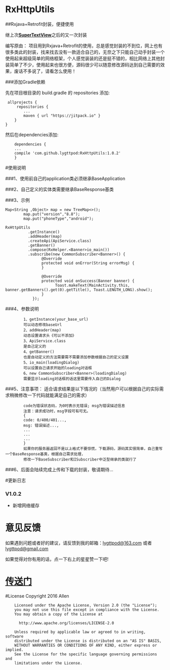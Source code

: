 # RxHttpUtils
##Rxjava+Retrofit封装，便捷使用

继上次[**SuperTextView**](https://github.com/lygttpod/SuperTextView)之后的又一次封装

编写原由：
项目用到Rxjava+Retrofit的使用，总是感觉封装的不到位，网上也有很多类此的封装，找来找去没有一款适合自己的，无奈之下只能自己动手封装一个使用起来超级简单的网络框架，个人感觉装装的还是挺不错的，相比网络上其他封装简单了不少，使用起来也很方便，源码很少可以随意修改源码达到自己需要的效果，废话不多说了，请看怎么使用！


###添加Gradle依赖 

先在项目根目录的 build.gradle 的 repositories 添加:

     allprojects {
         repositories {
            ...
            maven { url "https://jitpack.io" }
        }
    }
    
 然后在dependencies添加:
 
        dependencies {
        ...
        compile 'com.github.lygttpod:RxHttpUtils:1.0.2'
        }


#使用说明

###1、使用前自己的application类必须继承BaseApplication

###2、自己定义的实体类需要继承BaseResponse基类

###3、示例

    Map<String ,Object> map = new TreeMap<>();
            map.put("version","8.8");
            map.put("phoneType","android");
        
    RxHttpUtils                
              .getInstance()                              
              .addHeader(map)                             
              .createApi(ApiService.class)                
              .getBanner()                                               
              .compose(RxHelper.<Banner>io_main())        
              .subscribe(new CommonSubscriber<Banner>() {                                   
                    @Override
                    protected void onError(String errorMsg) {
                    }

                    @Override
                    protected void onSuccess(Banner banner) {
                          Toast.makeText(MainActivity.this, banner.getBanners().get(0).getTitle(), Toast.LENGTH_LONG).show();
                    }
                }); 
                
###4、参数说明

            1、getInstance(your_base_url)
            可以动态修改baseUrl
            2、addHeader(map)
            动态设置请求头《可以不添加》
            3、ApiService.class
            是自己定义的
            4、getBanner()
            也是自动定义的方法需要需不需要添加参数根据自己的定义设置
            5、io_main(loadingDialog)
            可以设置自己请求开始的loading对话框
            6、new CommonSubscriber<Banner>(loadingDialog)
            需要显示loading对话框的话这里需要传入自己的Dialog
            
            

###5、注意事项：
适合请求结果是以下情况的（当然用户可以根据自己的实际需求稍微修改一下代码就能满足自己的需求）

            
            code为错误状态码，为0时表示无错误; msg为错误描述信息
            注意：请求成功时，msg字段可有可无。
            {
            code: 0/400/401...,
            msg: 错误描述...,
            ...
            ...
            ...
            }
            如果你的服务器返回不是以上格式不要惊慌，下载源码，源码其实很简单，自己重写一个BaseResponse基类，根据自己需求处理，
            修改一下BaseSubscriber和ISubscriber中泛型继承的类就行了

###6、后面会陆续完成上传和下载的封装，敬请期待...

#更新日志

### V1.0.2
* 	新增网络缓存

# 意见反馈

如果遇到问题或者好的建议，请反馈到我的邮箱：[lygttpod@163.com](mailto:lygttpod@163.com) 或者[lygttpod@gmail.com](mailto:lygttpod@gmail.com)

如果觉得对你有用的话，点一下右上的星星赞一下吧!

# [**传送门**](https://github.com/lygttpod/RxHttpUtils)

#License
         Copyright 2016 Allen

        Licensed under the Apache License, Version 2.0 (the "License");
        you may not use this file except in compliance with the License.
        You may obtain a copy of the License at

          http://www.apache.org/licenses/LICENSE-2.0

        Unless required by applicable law or agreed to in writing, software
        distributed under the License is distributed on an "AS IS" BASIS,
        WITHOUT WARRANTIES OR CONDITIONS OF ANY KIND, either express or implied.
        See the License for the specific language governing permissions and
        limitations under the License.

